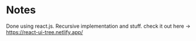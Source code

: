 # Notes

Done using react.js.
Recursive implementation and stuff.
check it out here -> https://react-ui-tree.netlify.app/
